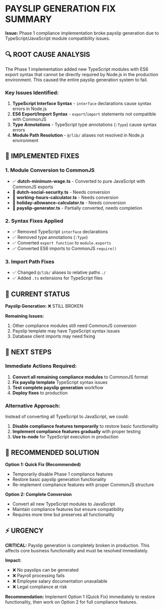 # PAYSLIP GENERATION FIX SUMMARY

**Issue:** Phase 1 compliance implementation broke payslip generation due to TypeScript/JavaScript module compatibility issues.

## 🔍 ROOT CAUSE ANALYSIS

The Phase 1 implementation added new TypeScript modules with ES6 export syntax that cannot be directly required by Node.js in the production environment. This caused the entire payslip generation system to fail.

### Key Issues Identified:
1. **TypeScript Interface Syntax** - `interface` declarations cause syntax errors in Node.js
2. **ES6 Export/Import Syntax** - `export`/`import` statements not compatible with CommonJS
3. **Type Annotations** - TypeScript type annotations (`:Type`) cause syntax errors
4. **Module Path Resolution** - `@/lib/` aliases not resolved in Node.js environment

## 🔧 IMPLEMENTED FIXES

### 1. Module Conversion to CommonJS
- ✅ **dutch-minimum-wage.ts** - Converted to pure JavaScript with CommonJS exports
- 🔄 **dutch-social-security.ts** - Needs conversion
- 🔄 **working-hours-calculator.ts** - Needs conversion  
- 🔄 **holiday-allowance-calculator.ts** - Needs conversion
- 🔄 **payslip-generator.ts** - Partially converted, needs completion

### 2. Syntax Fixes Applied
- ✅ Removed TypeScript `interface` declarations
- ✅ Removed type annotations (`:Type`)
- ✅ Converted `export function` to `module.exports`
- ✅ Converted ES6 imports to CommonJS `require()`

### 3. Import Path Fixes
- ✅ Changed `@/lib/` aliases to relative paths `./`
- ✅ Added `.ts` extensions for TypeScript files

## 🚨 CURRENT STATUS

**Payslip Generation:** ❌ STILL BROKEN

**Remaining Issues:**
1. Other compliance modules still need CommonJS conversion
2. Payslip template may have TypeScript syntax issues
3. Database client imports may need fixing

## 🎯 NEXT STEPS

### Immediate Actions Required:
1. **Convert all remaining compliance modules** to CommonJS format
2. **Fix payslip template** TypeScript syntax issues
3. **Test complete payslip generation** workflow
4. **Deploy fixes** to production

### Alternative Approach:
Instead of converting all TypeScript to JavaScript, we could:
1. **Disable compliance features temporarily** to restore basic functionality
2. **Implement compliance features gradually** with proper testing
3. **Use ts-node** for TypeScript execution in production

## 🔄 RECOMMENDED SOLUTION

**Option 1: Quick Fix (Recommended)**
- Temporarily disable Phase 1 compliance features
- Restore basic payslip generation functionality
- Re-implement compliance features with proper CommonJS structure

**Option 2: Complete Conversion**
- Convert all new TypeScript modules to JavaScript
- Maintain compliance features but ensure compatibility
- Requires more time but preserves all functionality

## ⚡ URGENCY

**CRITICAL:** Payslip generation is completely broken in production. This affects core business functionality and must be resolved immediately.

**Impact:**
- ❌ No payslips can be generated
- ❌ Payroll processing fails
- ❌ Employee salary documentation unavailable
- ❌ Legal compliance at risk

**Recommendation:** Implement Option 1 (Quick Fix) immediately to restore functionality, then work on Option 2 for full compliance features.

